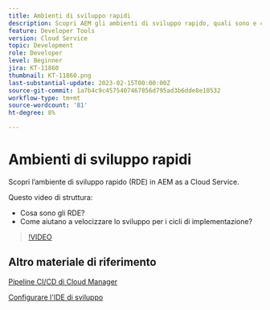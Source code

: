 ```yaml
---
title: Ambienti di sviluppo rapidi
description: Scopri AEM gli ambienti di sviluppo rapido, quali sono e come possono contribuire a velocizzare lo sviluppo per i cicli di implementazione.
feature: Developer Tools
version: Cloud Service
topic: Development
role: Developer
level: Beginner
jira: KT-11860
thumbnail: KT-11860.png
last-substantial-update: 2023-02-15T00:00:00Z
source-git-commit: 1a7b4c9c4575407467856d795ad3b6dde8e10532
workflow-type: tm+mt
source-wordcount: '81'
ht-degree: 8%

---
```



# Ambienti di sviluppo rapidi

Scopri l’ambiente di sviluppo rapido (RDE) in AEM as a Cloud Service.

Questo video di struttura:

- Cosa sono gli RDE?
- Come aiutano a velocizzare lo sviluppo per i cicli di implementazione?

>[!VIDEO](https://video.tv.adobe.com/v/3414128/?quality=12&learn=on)

## Altro materiale di riferimento

[Pipeline CI/CD di Cloud Manager](https://experienceleague.adobe.com/docs/experience-manager-cloud-service/content/implementing/using-cloud-manager/cicd-pipelines/introduction-ci-cd-pipelines.html)

[Configurare l&#39;IDE di sviluppo](https://experienceleague.adobe.com/docs/experience-manager-learn/cloud-service/local-development-environment-set-up/development-tools.html)
